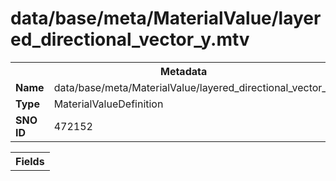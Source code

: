 <h1>data/base/meta/MaterialValue/layered_directional_vector_y.mtv</h1><table><tr><th colspan="100%">Metadata</th></tr><tr><td><b>Name</b></td><td>data/base/meta/MaterialValue/layered_directional_vector_y.mtv</td></tr><tr><td><b>Type</b></td><td>MaterialValueDefinition</td></tr><tr><td><b>SNO ID</b></td><td>472152</td></tr></table>

<table><tr><th colspan="100%">Fields</th></tr></table>

